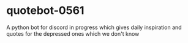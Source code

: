 # quotebot-0561
A python bot for discord in progress which gives daily inspiration and quotes for the depressed ones which we don't know
